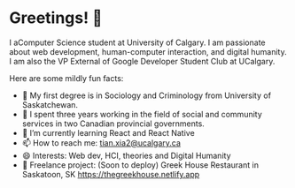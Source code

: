 # Greetings! 👋

I aComputer Science student at University of Calgary. I am passionate about web development, human-computer interaction, and digital humanity. I am also the VP External of Google Developer Student Club at UCalgary. 

Here are some mildly fun facts:

- 🔭  My first degree is in Sociology and Criminology from University of Saskatchewan.
- 🌱  I spent three years working in the field of social and community services in two Canadian provincial governments.
- 💬  I’m currently learning React and React Native
- 📫  How to reach me: tian.xia2@ucalgary.ca
- 😄  Interests: Web dev, HCI, theories and Digital Humanity
- 🎯  Freelance project: 
     (Soon to deploy)
     Greek House Restaurant in Saskatoon, SK
     https://thegreekhouse.netlify.app
